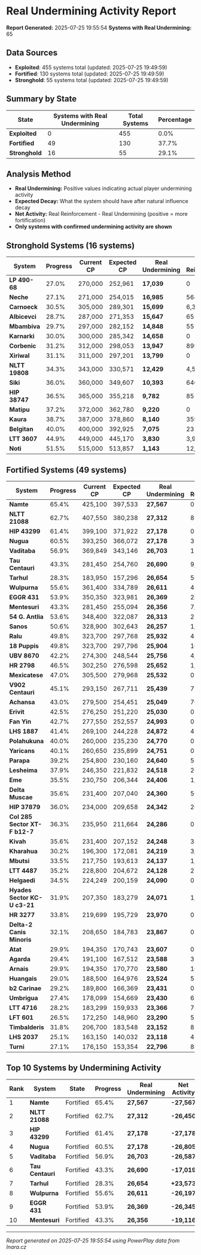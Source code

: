 # Real Undermining Activity Report

**Report Generated:** 2025-07-25 19:55:54
**Systems with Real Undermining:** 65

## Data Sources

- **Exploited**: 455 systems total (updated: 2025-07-25 19:49:59)
- **Fortified**: 130 systems total (updated: 2025-07-25 19:49:59)
- **Stronghold**: 55 systems total (updated: 2025-07-25 19:49:59)

## Summary by State

| State | Systems with Real Undermining | Total Systems | Percentage |
|-------|--------------------------------|---------------|------------|
| **Exploited** | 0 | 455 | 0.0% |
| **Fortified** | 49 | 130 | 37.7% |
| **Stronghold** | 16 | 55 | 29.1% |

## Analysis Method

- **Real Undermining:** Positive values indicating actual player undermining activity
- **Expected Decay:** What the system should have after natural influence decay
- **Net Activity:** Real Reinforcement - Real Undermining (positive = more fortification)
- **Only systems with confirmed undermining activity are shown**

## Stronghold Systems (16 systems)

| System | Progress | Current CP | Expected CP | Real Undermining | Real Reinforcement | Net Activity |
|--------|----------|------------|-------------|------------------|--------------------|--------------|
| **LP 490-68** | 27.0% | 270,000 | 252,961 | **17,039** | 0 | **-17,039** |
| **Neche** | 27.1% | 271,000 | 254,015 | **16,985** | 564 | **-16,421** |
| **Carnoeck** | 30.5% | 305,000 | 289,301 | **15,699** | 6,356 | **-9,343** |
| **Albicevci** | 28.7% | 287,000 | 271,353 | **15,647** | 65 | **-15,582** |
| **Mbambiva** | 29.7% | 297,000 | 282,152 | **14,848** | 55 | **-14,793** |
| **Karnarki** | 30.0% | 300,000 | 285,342 | **14,658** | 0 | **-14,658** |
| **Corbenic** | 31.2% | 312,000 | 298,053 | **13,947** | 899 | **-13,048** |
| **Xiriwal** | 31.1% | 311,000 | 297,201 | **13,799** | 0 | **-13,799** |
| **NLTT 19808** | 34.3% | 343,000 | 330,571 | **12,429** | 4,548 | **-7,881** |
| **Siki** | 36.0% | 360,000 | 349,607 | **10,393** | 646 | **-9,747** |
| **HIP 38747** | 36.5% | 365,000 | 355,218 | **9,782** | 85 | **-9,697** |
| **Matipu** | 37.2% | 372,000 | 362,780 | **9,220** | 0 | **-9,220** |
| **Kaura** | 38.7% | 387,000 | 378,860 | **8,140** | 359 | **-7,781** |
| **Belgitan** | 40.0% | 400,000 | 392,925 | **7,075** | 23 | **-7,052** |
| **LTT 3607** | 44.9% | 449,000 | 445,170 | **3,830** | 3,900 | **+70** |
| **Noti** | 51.5% | 515,000 | 513,857 | **1,143** | 12,969 | **+11,826** |

## Fortified Systems (49 systems)

| System | Progress | Current CP | Expected CP | Real Undermining | Real Reinforcement | Net Activity |
|--------|----------|------------|-------------|------------------|--------------------|--------------|
| **Namte** | 65.4% | 425,100 | 397,533 | **27,567** | 0 | **-27,567** |
| **NLTT 21088** | 62.7% | 407,550 | 380,238 | **27,312** | 862 | **-26,450** |
| **HIP 43299** | 61.4% | 399,100 | 371,922 | **27,178** | 0 | **-27,178** |
| **Nugua** | 60.5% | 393,250 | 366,072 | **27,178** | 373 | **-26,805** |
| **Vaditaba** | 56.9% | 369,849 | 343,146 | **26,703** | 116 | **-26,587** |
| **Tau Centauri** | 43.3% | 281,450 | 254,760 | **26,690** | 9,671 | **-17,019** |
| **Tarhul** | 28.3% | 183,950 | 157,296 | **26,654** | 50,227 | **+23,573** |
| **Wulpurna** | 55.6% | 361,400 | 334,789 | **26,611** | 414 | **-26,197** |
| **EGGR 431** | 53.9% | 350,350 | 323,981 | **26,369** | 24 | **-26,345** |
| **Mentesuri** | 43.3% | 281,450 | 255,094 | **26,356** | 7,240 | **-19,116** |
| **54 G. Antlia** | 53.6% | 348,400 | 322,087 | **26,313** | 225 | **-26,088** |
| **Sanos** | 50.6% | 328,900 | 302,643 | **26,257** | 1,553 | **-24,704** |
| **Ralu** | 49.8% | 323,700 | 297,768 | **25,932** | 488 | **-25,444** |
| **18 Puppis** | 49.8% | 323,700 | 297,796 | **25,904** | 106 | **-25,798** |
| **UBV 8670** | 42.2% | 274,300 | 248,544 | **25,756** | 4,890 | **-20,866** |
| **HR 2798** | 46.5% | 302,250 | 276,598 | **25,652** | 1,193 | **-24,459** |
| **Mexicatese** | 47.0% | 305,500 | 279,968 | **25,532** | 0 | **-25,532** |
| **V902 Centauri** | 45.1% | 293,150 | 267,711 | **25,439** | 756 | **-24,683** |
| **Achansa** | 43.0% | 279,500 | 254,451 | **25,049** | 70 | **-24,979** |
| **Erivit** | 42.5% | 276,250 | 251,220 | **25,030** | 0 | **-25,030** |
| **Fan Yin** | 42.7% | 277,550 | 252,557 | **24,993** | 0 | **-24,993** |
| **LHS 1887** | 41.4% | 269,100 | 244,228 | **24,872** | 42 | **-24,830** |
| **Polahukuna** | 40.0% | 260,000 | 235,230 | **24,770** | 0 | **-24,770** |
| **Yaricans** | 40.1% | 260,650 | 235,899 | **24,751** | 0 | **-24,751** |
| **Parapa** | 39.2% | 254,800 | 230,160 | **24,640** | 59 | **-24,581** |
| **Lesheima** | 37.9% | 246,350 | 221,832 | **24,518** | 262 | **-24,256** |
| **Eme** | 35.5% | 230,750 | 206,344 | **24,406** | 1,221 | **-23,185** |
| **Delta Muscae** | 35.6% | 231,400 | 207,040 | **24,360** | 509 | **-23,851** |
| **HIP 37879** | 36.0% | 234,000 | 209,658 | **24,342** | 206 | **-24,136** |
| **Col 285 Sector XT-F b12-7** | 36.3% | 235,950 | 211,664 | **24,286** | 0 | **-24,286** |
| **Kivah** | 35.6% | 231,400 | 207,152 | **24,248** | 35 | **-24,213** |
| **Kharahua** | 30.2% | 196,300 | 172,081 | **24,219** | 3,714 | **-20,505** |
| **Mbutsi** | 33.5% | 217,750 | 193,613 | **24,137** | 1,133 | **-23,004** |
| **LTT 4487** | 35.2% | 228,800 | 204,672 | **24,128** | 25 | **-24,103** |
| **Helgaedi** | 34.5% | 224,249 | 200,159 | **24,090** | 0 | **-24,090** |
| **Hyades Sector KC-U c3-21** | 31.9% | 207,350 | 183,279 | **24,071** | 1,527 | **-22,544** |
| **HR 3277** | 33.8% | 219,699 | 195,729 | **23,970** | 0 | **-23,970** |
| **Delta-2 Canis Minoris** | 32.1% | 208,650 | 184,783 | **23,867** | 0 | **-23,867** |
| **Atat** | 29.9% | 194,350 | 170,743 | **23,607** | 0 | **-23,607** |
| **Agarda** | 29.4% | 191,100 | 167,512 | **23,588** | 315 | **-23,273** |
| **Arnais** | 29.9% | 194,350 | 170,770 | **23,580** | 10 | **-23,570** |
| **Huangais** | 29.0% | 188,500 | 164,976 | **23,524** | 533 | **-22,991** |
| **b2 Carinae** | 29.2% | 189,800 | 166,369 | **23,431** | 0 | **-23,431** |
| **Umbrigua** | 27.4% | 178,099 | 154,669 | **23,430** | 675 | **-22,755** |
| **LTT 4716** | 28.2% | 183,299 | 159,933 | **23,366** | 76 | **-23,290** |
| **LFT 601** | 26.5% | 172,250 | 148,960 | **23,290** | 516 | **-22,774** |
| **Timbalderis** | 31.8% | 206,700 | 183,548 | **23,152** | 85 | **-23,067** |
| **LHS 2037** | 25.1% | 163,150 | 140,032 | **23,118** | 455 | **-22,663** |
| **Turni** | 27.1% | 176,150 | 153,354 | **22,796** | 86 | **-22,710** |

## Top 10 Systems by Undermining Activity

| Rank | System | State | Progress | Real Undermining | Net Activity |
|------|--------|-------|----------|------------------|---------------|
| 1 | **Namte** | Fortified | 65.4% | **27,567** | **-27,567** |
| 2 | **NLTT 21088** | Fortified | 62.7% | **27,312** | **-26,450** |
| 3 | **HIP 43299** | Fortified | 61.4% | **27,178** | **-27,178** |
| 4 | **Nugua** | Fortified | 60.5% | **27,178** | **-26,805** |
| 5 | **Vaditaba** | Fortified | 56.9% | **26,703** | **-26,587** |
| 6 | **Tau Centauri** | Fortified | 43.3% | **26,690** | **-17,019** |
| 7 | **Tarhul** | Fortified | 28.3% | **26,654** | **+23,573** |
| 8 | **Wulpurna** | Fortified | 55.6% | **26,611** | **-26,197** |
| 9 | **EGGR 431** | Fortified | 53.9% | **26,369** | **-26,345** |
| 10 | **Mentesuri** | Fortified | 43.3% | **26,356** | **-19,116** |

---
*Report generated on 2025-07-25 19:55:54 using PowerPlay data from Inara.cz*

